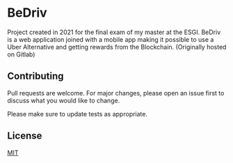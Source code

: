 # BeDriv
Project created in 2021 for the final exam of my master at the ESGI. BeDriv is a web application joined with a mobile app making it possible to use a Uber Alternative and getting rewards from the Blockchain.
(Originally hosted on Gitlab)

## Contributing

Pull requests are welcome. For major changes, please open an issue first
to discuss what you would like to change.

Please make sure to update tests as appropriate.

## License

[MIT](https://choosealicense.com/licenses/mit/)
